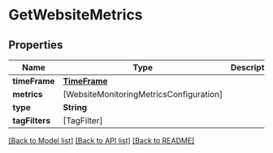 # GetWebsiteMetrics

## Properties
Name | Type | Description | Notes
------------ | ------------- | ------------- | -------------
**timeFrame** | [**TimeFrame**](TimeFrame.md) |  | [optional] 
**metrics** | [WebsiteMonitoringMetricsConfiguration] |  | 
**type** | **String** |  | 
**tagFilters** | [TagFilter] |  | [optional] 

[[Back to Model list]](../README.md#documentation-for-models) [[Back to API list]](../README.md#documentation-for-api-endpoints) [[Back to README]](../README.md)


